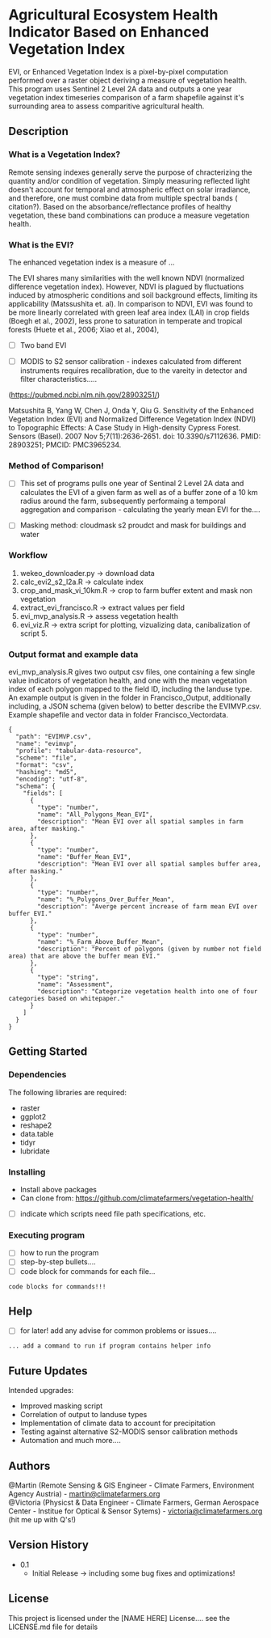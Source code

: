 # Agricultural Ecosystem Health Indicator Based on Enhanced Vegetation Index 

EVI, or Enhanced Vegetation Index is a pixel-by-pixel computation performed over a raster object deriving a measure of vegetation health. This program uses Sentinel 2 Level 2A data and outputs a one year vegetation index timeseries comparison of a farm shapefile against it's surrounding area to assess comparitive agricultural health. 

## Description

### What is a Vegetation Index? 

Remote sensing indexes generally serve the purpose of chracterizing the quantity and/or condition of vegetation. Simply measuring reflected light doesn't account for temporal and atmospheric effect on solar irradiance, and therefore, one must combine data from multiple spectral bands ( citation?). Based on the absorbance/reflectance profiles of healthy vegetation, these band combinations can produce a measure vegetation health. 


### What is the EVI? 


The enhanced vegetation index is a measure of ...

The EVI shares many similarities with the well known NDVI (normalized difference vegetation index). However, NDVI is plagued by fluctuations induced by atmospheric conditions and soil background effects, limiting its applicability (Matssushita et. al). In comparison to NDVI, EVI was found to be more linearly correlated with green leaf area index (LAI) in crop fields (Boegh et al., 2002), less prone to saturation in temperate and tropical forests (Huete et al., 2006; Xiao et al., 2004),



- [ ] Two band EVI 
- [ ] MODIS to S2 sensor calibration - indexes calculated from different instruments requires recalibration, due to the vareity in detector and filter characteristics.....  


(https://pubmed.ncbi.nlm.nih.gov/28903251/)

Matsushita B, Yang W, Chen J, Onda Y, Qiu G. Sensitivity of the Enhanced Vegetation Index (EVI) and Normalized Difference Vegetation Index (NDVI) to Topographic Effects: A Case Study in High-density Cypress Forest. Sensors (Basel). 2007 Nov 5;7(11):2636-2651. doi: 10.3390/s7112636. PMID: 28903251; PMCID: PMC3965234.


### Method of Comparison! 

- [ ] This set of programs pulls one year of Sentinal 2 Level 2A data and calculates the EVI of a given farm as well as of a buffer zone of a 10 km radius around the farm, subsequently performaing a temporal aggregation and comparison - calculating the yearly mean EVI for the.... 

- [ ] Masking method: cloudmask s2 proudct and mask for buildings and water 

### Workflow 
1. wekeo_downloader.py -> download data
2. calc_evi2_s2_l2a.R -> calculate index 
3. crop_and_mask_vi_10km.R -> crop to farm buffer extent and mask non vegetation
4. extract_evi_francisco.R -> extract values per field
5. evi_mvp_analysis.R -> assess vegetation health
6. evi_viz.R -> extra script for plotting, vizualizing data, canibalization of script 5. 

### Output format and example data

evi_mvp_analysis.R gives two output csv files, one containing a few single value indicators of vegetation health, and one with the mean vegetation index of each polygon mapped to the field ID, including the landuse type. An example output is given in the folder in Francisco_Output, additionally including, a JSON schema (given below) to better describe the EVIMVP.csv. Example shapefile and vector data in folder Francisco_Vectordata.

```
{
  "path": "EVIMVP.csv",
  "name": "evimvp",
  "profile": "tabular-data-resource",
  "scheme": "file",
  "format": "csv",
  "hashing": "md5",
  "encoding": "utf-8",
  "schema": {
    "fields": [
      {
        "type": "number",
        "name": "All_Polygons_Mean_EVI",
        "description": "Mean EVI over all spatial samples in farm area, after masking."
      },
      {
        "type": "number",
        "name": "Buffer_Mean_EVI",
        "description": "Mean EVI over all spatial samples buffer area, after masking."
      },
      {
        "type": "number",
        "name": "%_Polygons_Over_Buffer_Mean",
        "description": "Averge percent increase of farm mean EVI over buffer EVI."
      },
      {
        "type": "number",
        "name": "%_Farm_Above_Buffer_Mean",
        "description": "Percent of polygons (given by number not field area) that are above the buffer mean EVI." 
      },
      {
        "type": "string",
        "name": "Assessment", 
        "description": "Categorize vegetation health into one of four categories based on whitepaper."
      }
    ]
  }
}
```

## Getting Started


### Dependencies

The following libraries are required:

* raster
* ggplot2
* reshape2
* data.table
* tidyr
* lubridate 



### Installing

* Install above packages 
* Can clone from: https://github.com/climatefarmers/vegetation-health/
- [ ] indicate which scripts need file path specifications, etc. 



### Executing program

- [ ] how to run the program
- [ ] step-by-step bullets.... 
- [ ] code block for commands for each file... 
```
code blocks for commands!!! 
```

## Help

- [ ] for later! add any advise for common problems or issues....
```
... add a command to run if program contains helper info
```
## Future Updates 

Intended upgrades: 
* Improved masking script 
* Correlation of output to landuse types
* Implementation of climate data to account for precipitation
* Testing against alternative S2-MODIS sensor calibration methods 
* Automation and much more.... 


## Authors

@Martin (Remote Sensing & GIS Engineer - Climate Farmers, Environment Agency Austria) - martin@climatefarmers.org\
@Victoria (Physicst & Data Engineer - Climate Farmers, German Aerospace Center - Institue for Optical & Sensor Sytems) - victoria@climatefarmers.org (hit me up with Q's!)


## Version History

* 0.1
    * Initial Release -> including some bug fixes and optimizations! 

## License

This project is licensed under the [NAME HERE] License.... see the LICENSE.md file for details

